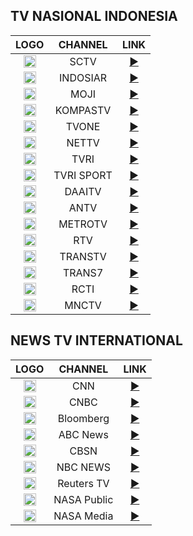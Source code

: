 <h2>TV NASIONAL INDONESIA</h2>

|LOGO|CHANNEL|LINK|
|:----:|:--------------:|:-----:|
|<img height="20" src="https://upload.wikimedia.org/wikipedia/commons/thumb/c/cc/SCTV_Logo.svg/1200px-SCTV_Logo.svg.png"/>|SCTV|[▶️](https://donelfantastic.github.io/creativemedia/local/sctvID.m3u8)|
|<img height="20" src="https://upload.wikimedia.org/wikipedia/commons/thumb/3/39/INDOSIAR_Logo.png/1280px-INDOSIAR_Logo.png"/>|INDOSIAR|[▶️](https://donelfantastic.github.io/creativemedia/local/indosiarID.m3u8)|
|<img height="20" src="https://upload.wikimedia.org/wikipedia/commons/thumb/c/c9/Moji_blue.svg/1024px-Moji_blue.svg.png"/>|MOJI|[▶️](https://donelfantastic.github.io/creativemedia/local/mojiID.m3u8)|
|<img height="20" src="https://upload.wikimedia.org/wikipedia/en/archive/7/7a/20190116042347%21KOMPAS_TV_%282017%29.png"/>|KOMPASTV|[▶️](https://donelfantastic.github.io/creativemedia/local/kompasID.m3u8)|
|<img height="20" src="https://upload.wikimedia.org/wikipedia/commons/thumb/9/91/TvOne_2023.svg/2560px-TvOne_2023.svg.png"/>|TVONE|[▶️](https://donelfantastic.github.io/creativemedia/local/tvoneID.m3u8)|
|<img height="20" src="https://assets-a1.kompasiana.com/items/album/2017/05/21/logo1-59219cbc129373a15b6c75bd.png"/>|NETTV|[▶️](https://donelfantastic.github.io/creativemedia/local/nettvID.m3u8)|
|<img height="20" src="https://upload.wikimedia.org/wikipedia/commons/thumb/5/5c/New_Logo_TVRI.png/1024px-New_Logo_TVRI.png"/>|TVRI|[▶️](https://donelfantastic.github.io/creativemedia/local/tvriID.m3u8)|
|<img height="20" src="https://upload.wikimedia.org/wikipedia/commons/thumb/9/9e/TVRI_Sport_2022.svg/2560px-TVRI_Sport_2022.svg.png"/>|TVRI SPORT|[▶️](https://donelfantastic.github.io/creativemedia/local/tvrisportID.m3u8)|
|<img height="20" src="https://upload.wikimedia.org/wikipedia/commons/e/e3/DAAI_TV_Jakarta.png"/>|DAAITV|[▶️](https://donelfantastic.github.io/creativemedia/local/daaitvID.m3u8)|
|<img height="20" src="https://upload.wikimedia.org/wikipedia/commons/thumb/2/2e/Antv_logo.svg/1200px-Antv_logo.svg.png"/>|ANTV|[▶️](https://donelfantastic.github.io/creativemedia/local/antvID.m3u8)|
|<img height="20" src="https://upload.wikimedia.org/wikipedia/commons/2/22/MetroTV_2000.svg"/>|METROTV|[▶️](https://donelfantastic.github.io/creativemedia/local/metrotvID.m3u8)|
|<img height="20" src="https://upload.wikimedia.org/wikipedia/commons/thumb/f/fe/Rajawali_Televisi_abu-abu.svg/1200px-Rajawali_Televisi_abu-abu.svg.png"/>|RTV|[▶️](https://donelfantastic.github.io/creativemedia/local/rtvID.m3u8)|
|<img height="20" src="https://upload.wikimedia.org/wikipedia/ms/1/1b/TRANS_TV.png"/>|TRANSTV|[▶️](https://donelfantastic.github.io/creativemedia/local/transtvID.m3u8)|
|<img height="20" src="https://upload.wikimedia.org/wikipedia/id/thumb/7/79/Trans_7_2013.svg/300px-Trans_7_2013.svg.png"/>|TRANS7|[▶️](https://donelfantastic.github.io/creativemedia/local/trans7ID.m3u8)|
|<img height="20" src="https://upload.wikimedia.org/wikipedia/id/thumb/d/dd/RCTI_logo_2015.svg/400px-RCTI_logo_2015.svg.png"/>|RCTI|[▶️](https://donelfantastic.github.io/creativemedia/local/rctiID.m3u8)|
|<img height="20" src="https://upload.wikimedia.org/wikipedia/commons/6/69/MNCTV_logo.png"/>|MNCTV| [▶️](https://donelfantastic.github.io/creativemedia/local/mnctvID.m3u8)|

<h2>NEWS TV INTERNATIONAL</h2>

|LOGO|CHANNEL|LINK|
|:----:|:--------------:|:-----:|
|<img height="20" src="https://upload.wikimedia.org/wikipedia/commons/thumb/b/b1/CNN.svg/1200px-CNN.svg.png"/>|CNN|[▶️](https://turnerlive.warnermediacdn.com/hls/live/586495/cnngo/cnn_slate/VIDEO_0_3564000.m3u8)|
|<img height="20" src="https://upload.wikimedia.org/wikipedia/commons/thumb/e/e3/CNBC_logo.svg/1200px-CNBC_logo.svg.png"/>|CNBC|[▶️](http://ott-cdn.ucom.am/s65/index.m3u8)|
|<img height="20" src="https://upload.wikimedia.org/wikipedia/commons/thumb/5/5d/New_Bloomberg_Logo.svg/2560px-New_Bloomberg_Logo.svg.png"/>|Bloomberg|[▶️](https://www.bloomberg.com/media-manifest/streams/us.m3u8)|
|<img height="20" src="https://upload.wikimedia.org/wikipedia/commons/thumb/6/63/ABC_News_Live_logo_2021.svg/2560px-ABC_News_Live_logo_2021.svg.png"/>|ABC News|[▶️](https://content.uplynk.com/channel/3324f2467c414329b3b0cc5cd987b6be.m3u8)|
|<img height="20" src="https://upload.wikimedia.org/wikipedia/commons/thumb/7/7f/CBSN_logo_%282021%29.svg/2560px-CBSN_logo_%282021%29.svg.png"/> |CBSN|[▶️](https://cbsn-us.cbsnstream.cbsnews.com/out/v1/55a8648e8f134e82a470f83d562deeca/master.m3u8)|
|<img height="20" src="https://upload.wikimedia.org/wikipedia/commons/thumb/a/a0/NBC_News_2011.svg/640px-NBC_News_2011.svg.png"/>|NBC NEWS|[▶️](http://dai2.xumo.com/xumocdn/p=roku/amagi_hls_data_xumo1212A-xumo-nbcnewsnow/CDN/playlist.m3u8)|
|<img height="20" src="https://upload.wikimedia.org/wikipedia/commons/0/09/Reuters_TV_logo.png"/>|Reuters TV|[▶️](https://reuters-reutersnow-1-pt.samsung.wurl.com/manifest/playlist.m3u8?ROGERIOTORRES)|
|<img height="20" src="https://upload.wikimedia.org/wikipedia/commons/thumb/e/e5/NASA_logo.svg/1200px-NASA_logo.svg.png"/>|NASA Public|[▶️](https://ntv1.akamaized.net/hls/live/2014075/NASA-NTV1-HLS/master.m3u8)|
|<img height="20" src="https://upload.wikimedia.org/wikipedia/commons/thumb/e/e5/NASA_logo.svg/1200px-NASA_logo.svg.png"/>|NASA Media|[▶️](https://ntv2.akamaized.net/hls/live/2013923/NASA-NTV2-HLS/master.m3u8)|
 
